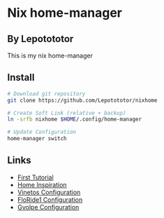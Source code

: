 # Nix home-manager

## By Lepotototor

This is my nix home-manager

## Install

```sh
# Download git repository
git clone https://github.com/Lepotototor/nixhome

# Create Soft Link (relative + backup)
ln -srfb nixhome $HOME/.config/home-manager

# Update Configuration
home-manager switch
```

## Links

- [First Tutorial](https://ghedam.at/24353/tutorial-getting-started-with-home-manager-for-nix)
- [Home Inspiration](https://github.com/an-nihil00/nixhome)
- [Vinetos Configuration](https://github.com/Vinetos/nix-vinetos)
- [FloRide1 Configuration](https://github.com/FloRide1/nixhome)
- [Gvolpe Configuration](https://github.com/gvolpe/nix-config.git)

